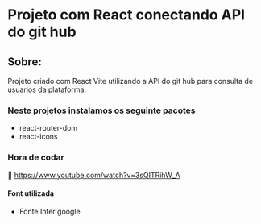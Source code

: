 # Projeto com React conectando API do git hub

## Sobre:
Projeto criado com React Vite utilizando a API do git hub para consulta de usuarios da plataforma.

### Neste projetos instalamos os seguinte pacotes
- react-router-dom
- react-icons


### Hora de codar
:link: https://www.youtube.com/watch?v=3sQITRihW_A

#### Font utilizada 
- Fonte Inter google
